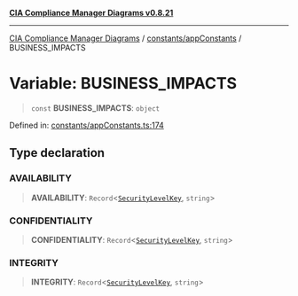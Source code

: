 [**CIA Compliance Manager Diagrams v0.8.21**](../../../README.md)

***

[CIA Compliance Manager Diagrams](../../../modules.md) / [constants/appConstants](../README.md) / BUSINESS\_IMPACTS

# Variable: BUSINESS\_IMPACTS

> `const` **BUSINESS\_IMPACTS**: `object`

Defined in: [constants/appConstants.ts:174](https://github.com/Hack23/cia-compliance-manager/blob/689e67e40bb6afe811128d672a0d7dd5fcbdaea5/src/constants/appConstants.ts#L174)

## Type declaration

### AVAILABILITY

> **AVAILABILITY**: `Record`\<[`SecurityLevelKey`](../type-aliases/SecurityLevelKey.md), `string`\>

### CONFIDENTIALITY

> **CONFIDENTIALITY**: `Record`\<[`SecurityLevelKey`](../type-aliases/SecurityLevelKey.md), `string`\>

### INTEGRITY

> **INTEGRITY**: `Record`\<[`SecurityLevelKey`](../type-aliases/SecurityLevelKey.md), `string`\>
